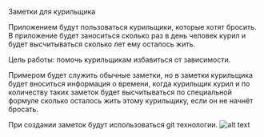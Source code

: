 Заметки для курильщика

Приложением будут пользоваться курильщики, которые хотят бросить. В приложение будет заноситься сколько раз в день человек курил и будет высчитываться сколько лет ему осталось жить.

Цель работы: помочь курильщикам избавиться от зависимости.

Примером будет служить обычные заметки, но в заметки курильщика будет вноситься информация о времени, когда курильщик курил и по количеству таких заметок будет высчитываться по специальной формуле сколько осталось жить этому курильщику, если он не начнёт бросать.

При создании заметок будут использоваться git технологии.
![alt text](project/docs/zametki.drawio.png)
